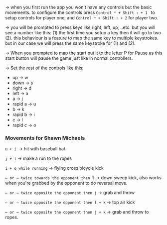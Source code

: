 
→ when you first run the app you won't have any controls but the basic movements. to configure the controls press `Control ⌃ + Shift ⇧ + 1 ` to setup controls for player one, and `Control ⌃ + Shift ⇧ + 2` for player two. 

→ you will be prompted to press keys like right, left, up, ..etc. but you will see a number like this: (1) the first time you setup a key then it will go to two (2). this behaviour is a feature to map the same key to multiple keystrokes. but in our case we will press the same keystroke for (1) and (2). 

→ When you prompted to map the start put it to the letter P for Pause as this start button will pause the game just like in normal controllers. 

→ Set the rest of the controls like this: 

- up → w
- down → s
- right → d
- left → a
- a → j
- rapid a → u
- b → k
- rapid b → i
- c → l 
- rapid c → o 

### Movements for Shawn Michaels

`u + i `→ hit with baseball bat. 

`j + l` → make a run to the ropes

`i + o while running` → flying cross bicycle kick

`← or → twice towards the opponent then l` → down sweep kick, also works when you're grabbed by the opponent to do reversal move.

`← or → twice opposite the opponent then j` → grab and throw

`← or → twice opposite the opponent then l + k`  → top air kick

`← or → twice opposite the opponent then j + k`  → grab and throw to ropes.


